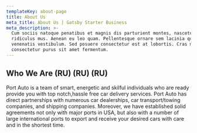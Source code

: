 ```yaml
---
templateKey: about-page
title: About Us
meta_title: About Us | Gatsby Starter Business
meta_description: >-
  Cum sociis natoque penatibus et magnis dis parturient montes, nascetur
  ridiculus mus. Aenean eu leo quam. Pellentesque ornare sem lacinia quam
  venenatis vestibulum. Sed posuere consectetur est at lobortis. Cras mattis
  consectetur purus sit amet fermentum.
---
```

## Who We Are (RU) (RU) (RU)

Port Auto is a team of smart, energetic and skilful individuals who are ready provide you with top notch,hassle free car delivery services. Port Auto has direct partnerships with numerous car dealerships, car transport/towing companies, and shipping companies. Moreover, we have established solid agreements not only with major ports in USA, but also with a number of large international ports to export and receive your desired cars with care and in the shortest time.

